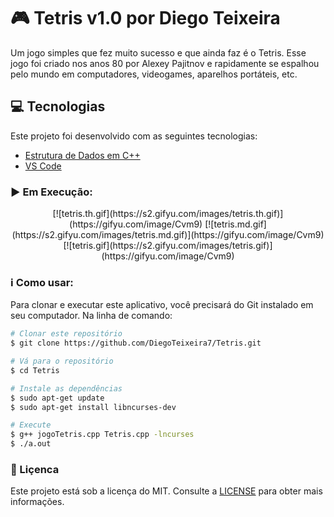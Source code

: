 # :video_game: Tetris v1.0 por Diego Teixeira
Um jogo simples que fez muito sucesso e que ainda faz é o Tetris. Esse jogo foi criado nos anos 80 por Alexey Pajitnov e
rapidamente se espalhou pelo mundo em computadores, videogames, aparelhos portáteis, etc.

## :computer: Tecnologias

Este projeto foi desenvolvido com as seguintes tecnologias:

-  [Estrutura de Dados em C++](https://www.cplusplus.com/)
-  [VS Code](https://code.visualstudio.com/)

### :arrow_forward: Em Execução:

<p align="center">
 [![tetris.th.gif](https://s2.gifyu.com/images/tetris.th.gif)](https://gifyu.com/image/Cvm9)
 [![tetris.md.gif](https://s2.gifyu.com/images/tetris.md.gif)](https://gifyu.com/image/Cvm9)
 [![tetris.gif](https://s2.gifyu.com/images/tetris.gif)](https://gifyu.com/image/Cvm9)
</p>

### :information_source: Como usar:

Para clonar e executar este aplicativo, você precisará do Git instalado em seu computador. Na linha de comando:

```bash
# Clonar este repositório
$ git clone https://github.com/DiegoTeixeira7/Tetris.git

# Vá para o repositório
$ cd Tetris

# Instale as dependências
$ sudo apt-get update
$ sudo apt-get install libncurses-dev

# Execute
$ g++ jogoTetris.cpp Tetris.cpp -lncurses
$ ./a.out

```

### :memo: Liçenca
Este projeto está sob a licença do MIT. Consulte a [LICENSE](https://github.com/DiegoTeixeira7/Tetris/blob/master/LICENSE) para obter mais informações.

